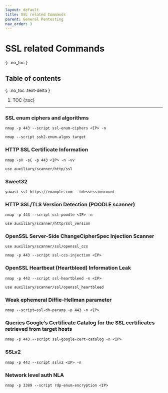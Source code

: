 ```yaml
---
layout: default
title: SSL related Commands
parent: General Pentesting
nav_order: 3
---
```


# SSL related Commands
{: .no_toc }

## Table of contents
{: .no_toc .text-delta }

1. TOC
{:toc}

---



### SSL enum ciphers and algorithms
```
nmap -p 443 --script ssl-enum-ciphers <IP> -n
```
```
nmap --script ssh2-enum-algos target
```

### HTTP SSL Certificate Information
```
nmap -sV -sC -p 443 <IP> -n -vv
```
```
use auxiliary/scanner/http/ssl
```

### Sweet32
```
yawast ssl https://example.com --tdessessioncount
```

### HTTP SSL/TLS Version Detection (POODLE scanner)
```
nmap -p 443 --script ssl-poodle <IP> -n
```
```
use auxiliary/scanner/http/ssl_version
```

### OpenSSL Server-Side ChangeCipherSpec Injection Scanner
```
use auxiliary/scanner/ssl/openssl_ccs
```
```
nmap -p 443 --script ssl-ccs-injection <IP>
```

### OpenSSL Heartbeat (Heartbleed) Information Leak
```
nmap -p 443 --script ssl-heartbleed -n <IP>
```
```
use auxiliary/scanner/ssl/openssl_heartbleed
```

### Weak ephemeral Diffie-Hellman parameter
```
nmap --script=ssl-dh-params -p 443 -n <IP>
```

### Queries Google’s Certificate Catalog for the SSL certificates retrieved from target hosts
```
nmap -p 443 --script ssl-google-cert-catalog -n <IP>
```

### SSLv2
```
nmap -p 443 --script sslv2 <IP> -n
```

### Network level auth NLA
```
nmap -p 3389 --script rdp-enum-encryption <IP>
```


